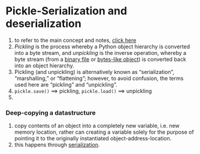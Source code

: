 # Pickle-Serialization and deserialization<a name="pickle-serialization"></a>

1. to refer to the main concept and notes, [click here]()
2. *Pickling* is the process whereby a Python object hierarchy is converted into a byte stream, and *unpickling* is the inverse operation, whereby a byte stream (from a [binary file](https://docs.python.org/3/glossary.html#term-binary-file) or [bytes-like object](https://docs.python.org/3/glossary.html#term-bytes-like-object)) is converted back into an object hierarchy. 
3. Pickling (and unpickling) is alternatively known as “serialization”, “marshalling,”  or “flattening”; however, to avoid confusion, the terms used here are “pickling” and “unpickling”.
4. `pickle.save()` ==> pickling, `pickle.load()` ==> unpickling
5.  



### Deep-copying a datastructure

1. copy contents of an object into a completely new variable, i.e. new memory location, rather can creating a variable solely for the purpose of pointing it to the originally instantiated object-address-location.
2. this happens through [serialization]().